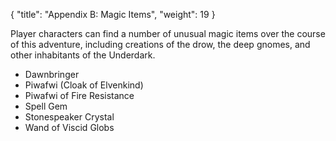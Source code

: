 {
  "title": "Appendix B: Magic Items",
  "weight": 19
}

Player characters can find a number of unusual magic items over the course of this adventure, including creations of the drow, the deep gnomes, and other inhabitants of the Underdark.

- <wc-fetch type="item">Dawnbringer</wc-fetch>
- <wc-fetch type="item">Piwafwi (Cloak of Elvenkind)</wc-fetch>
- <wc-fetch type="item">Piwafwi of Fire Resistance</wc-fetch>
- <wc-fetch type="item">Spell Gem</wc-fetch>
- <wc-fetch type="item">Stonespeaker Crystal</wc-fetch>
- <wc-fetch type="item">Wand of Viscid Globs</wc-fetch>
